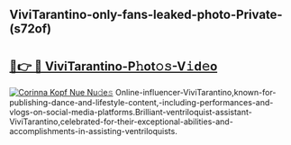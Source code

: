 ## ViviTarantino-only-fans​-leaked-photo​-Private-(s72of)


# <h2><a href="https://mediaupload.pro?title=ViviTarantino&ref=git">🔗👉 🔴 ViviTarantino-P𝚑ot𝚘𝚜-V𝚒d𝚎o</a></h2>

[![Corinna Kopf Nue Nu𝚍e𝚜](https://i.imgur.com/0qMVB7G.gif)](https://mediaupload.pro?title=ViviTarantino&ref=git)
Online-influencer-ViviTarantino,known-for-publishing-dance-and-lifestyle-content,-including-performances-and-vlogs-on-social-media-platforms.Brilliant-ventriloquist-assistant-ViviTarantino,celebrated-for-their-exceptional-abilities-and-accomplishments-in-assisting-ventriloquists.  